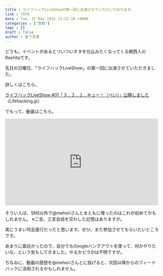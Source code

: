 ```yaml
---
title : ライフハックLiveShowの第一回に出演させていただいております。
link : 7974
date : Tue, 15 May 2012 12:22:18 +0000
categories : ["告知"]
tags : []
draft : false
author : 倉下忠憲
---
```


どうも。イベントがあるとついついネタを仕込みたくなってくる関西人のRashitaです。

先日の日曜日、「ライフハックLiveShow」の第一回に出演させていただきました。

詳しくはこちら。

<a href="http://lifehacking.jp/2012/05/liveshow001/?utm_source=feedburner&amp;utm_medium=feed&amp;utm_campaign=Feed%3A+Lifehackingjp+%28Lifehacking.jp%29&amp;utm_content=Google+Reader">ライフハックLiveShow #01「３…２…１…キュー！（べい）」公開しました</a>（Lifehacking.jp）


でもって、動画はこちら。

<iframe width="500" height="284" src="http://www.youtube.com/embed/-LIlR3u0nj8" frameborder="0" allowfullscreen></iframe>

そういえば、SNS以外で@mehoriさんとまともに喋ったのはこれが初めてかもしれません。
※二言、三言会話を交わした記憶はありますが。

実にうまい司会進行だったと思います。ぜひ、また参加させてもらいたいところです。

あまりに面白かったので、自分でもGoogleハングアウトを使って、何かやりたいな、という気もしてきました。やるかどうかは不明ですが。

ちなみに、動画の感想を@mehoriさんとに投げると、次回以降からのフィードバックに活用されるかもしれません。